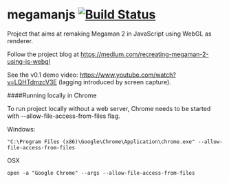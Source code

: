 # megamanjs [![Build Status](https://travis-ci.org/pomle/megamanjs.svg?branch=master)][1]

Project that aims at remaking Megaman 2 in JavaScript using WebGL as renderer. 

Follow the project blog at https://medium.com/recreating-megaman-2-using-js-webgl

See the v0.1 demo video: https://www.youtube.com/watch?v=LQHTdmzcV3E (lagging introduced by screen capture).

####Running locally in Chrome

To run project locally without a web server, Chrome needs to be started with --allow-file-access-from-files flag.

Windows:
```
"C:\Program Files (x86)\Google\Chrome\Application\chrome.exe" --allow-file-access-from-files
```

OSX
```
open -a "Google Chrome" --args --allow-file-access-from-files
```

[1]: https://travis-ci.org/pomle/megamanjs
